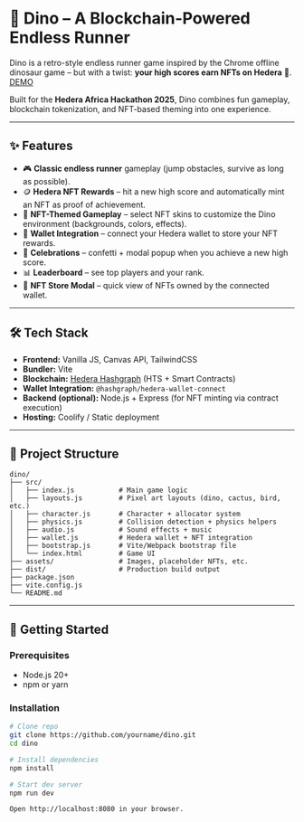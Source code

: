 # 🦖 Dino – A Blockchain-Powered Endless Runner

Dino is a retro-style endless runner game inspired by the Chrome offline dinosaur game – but with a twist: **your high scores earn NFTs on Hedera** 🎉.
[DEMO](https://dino.open-elements.cloud/)

Built for the **Hedera Africa Hackathon 2025**, Dino combines fun gameplay, blockchain tokenization, and NFT-based theming into one experience.

---

## ✨ Features

- 🎮 **Classic endless runner** gameplay (jump obstacles, survive as long as possible).
- 🪙 **Hedera NFT Rewards** – hit a new high score and automatically mint an NFT as proof of achievement.
- 🎨 **NFT-Themed Gameplay** – select NFT skins to customize the Dino environment (backgrounds, colors, effects).
- 📱 **Wallet Integration** – connect your Hedera wallet to store your NFT rewards.
- 🎉 **Celebrations** – confetti + modal popup when you achieve a new high score.
- 📊 **Leaderboard** – see top players and your rank.
- 🛒 **NFT Store Modal** – quick view of NFTs owned by the connected wallet.

---

## 🛠️ Tech Stack

- **Frontend:** Vanilla JS, Canvas API, TailwindCSS
- **Bundler:** Vite
- **Blockchain:** [Hedera Hashgraph](https://hedera.com) (HTS + Smart Contracts)
- **Wallet Integration:** `@hashgraph/hedera-wallet-connect`
- **Backend (optional):** Node.js + Express (for NFT minting via contract execution)
- **Hosting:** Coolify / Static deployment

---

## 📂 Project Structure

```
dino/
├── src/
│   ├── index.js           # Main game logic
│   ├── layouts.js         # Pixel art layouts (dino, cactus, bird, etc.)
│   ├── character.js       # Character + allocator system
│   ├── physics.js         # Collision detection + physics helpers
│   ├── audio.js           # Sound effects + music
│   ├── wallet.js          # Hedera wallet + NFT integration
│   ├── bootstrap.js       # Vite/Webpack bootstrap file
│   └── index.html         # Game UI
├── assets/                # Images, placeholder NFTs, etc.
├── dist/                  # Production build output
├── package.json
├── vite.config.js
└── README.md
```

---

## 🚀 Getting Started

### Prerequisites

- Node.js 20+
- npm or yarn

### Installation

```bash
# Clone repo
git clone https://github.com/yourname/dino.git
cd dino

# Install dependencies
npm install

# Start dev server
npm run dev

Open http://localhost:8080 in your browser.

```
